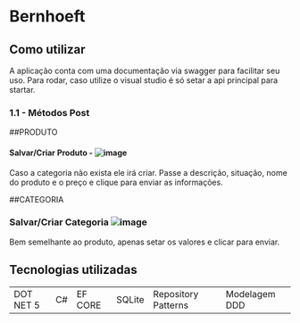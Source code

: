 # Bernhoeft

## Como utilizar
A aplicação conta com uma documentação via swagger para facilitar seu uso.
Para rodar, caso utilize o visual studio é só setar a api principal para startar.

### 1.1 - Métodos Post
##PRODUTO
#### Salvar/Criar Produto - ![image](https://user-images.githubusercontent.com/49160989/209032035-5715794b-c86f-4bce-ba74-c87fbf35ae90.png)
Caso a categoria não exista ele irá criar.  Passe a descrição, situação, nome do produto e o preço e clique para enviar as informações. 

##CATEGORIA
### Salvar/Criar Categoria ![image](https://user-images.githubusercontent.com/49160989/209032342-75c8f68f-9b98-44b3-b817-adb5e0ffa9b3.png)
Bem semelhante ao produto, apenas setar os valores e clicar para enviar.

##


## Tecnologias utilizadas

<table>
  <tr>
    <td>DOT NET 5</td>
    <td>C#</td>
    <td>EF CORE</td>
    <td>SQLite</td>
    <td>Repository Patterns</td>
    <td>Modelagem DDD</td>
</table>
